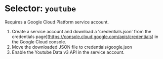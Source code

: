 # Selector: `youtube`

Requires a Google Cloud Platform service account.

1. Create a service account and download a 'credentials.json' from the credentials page](https://console.cloud.google.com/apis/credentials) in the Google Cloud console.
2. Move the downloaded JSON file to credentials/google.json
3. Enable the Youtube Data v3 API in the service account.
